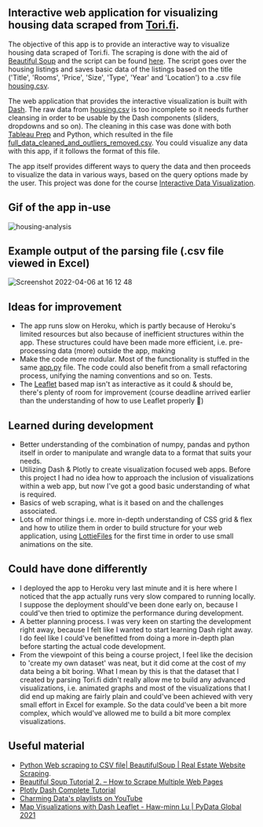 ## Interactive web application for visualizing housing data scraped from [Tori.fi](https://www.tori.fi/koko_suomi/asunnot/myytavat_asunnot?ca=18&cg=1010&c=1012&w=3&o=1).

The objective of this app is to provide an interactive way to visualize housing data scraped of Tori.fi. The scraping is done with the aid of [Beautiful Soup](https://pypi.org/project/beautifulsoup4/) and the script can be found [here](scrape.py). The script goes over the housing listings and saves basic data of the listings based on the title ('Title', 'Rooms', 'Price', 'Size', 'Type', 'Year' and 'Location') to a .csv file [housing.csv](housing.csv). 

The web application that provides the interactive visualization is built with [Dash](https://dash.plotly.com/). The raw data from [housing.csv](housing.csv) is too incomplete so it needs further cleansing in order to be usable by the Dash components (sliders, dropdowns and so on). The cleaning in this case was done with both [Tableau Prep](https://www.tableau.com/learn/get-started/prep) and Python, which resulted in the file [full_data_cleaned_and_outliers_removed.csv](full_data_cleaned_and_outliers_removed.csv). You could visualize any data with this app, if it follows the format of this file. 

The app itself provides different ways to query the data and then proceeds to visualize the data in various ways, based on the query options made by the user. This project was done for the course [Interactive Data Visualization](https://studies.helsinki.fi/courses/cur/hy-opt-cur-2122-f77f1644-2bfe-4693-a6bb-47596553c0c4/Interactive_Data_Visualization_Lectures). 

## Gif of the app in-use
![housing-analysis](https://user-images.githubusercontent.com/85210617/167390969-c4a8d2ab-df81-410d-af7d-ded25622e28c.gif)

## Example output of the parsing file (.csv file viewed in Excel)
![Screenshot 2022-04-06 at 16 12 48](https://user-images.githubusercontent.com/85210617/161983100-c5adeb40-892b-497b-bdd6-fb90cf678d3c.png)

## Ideas for improvement
- The app runs slow on Heroku, which is partly because of Heroku's limited resources but also because of inefficient structures within the app. These structures could have been made more efficient, i.e. pre-processing data (more) outside the app, making 
- Make the code more modular. Most of the functionality is stuffed in the same [app.py](app.py) file. The code could also benefit from a small refactoring process, unifying the naming conventions and so on. Tests.
- The [Leaflet](https://leafletjs.com/) based map isn't as interactive as it could & should be, there's plenty of room for improvement (course deadline arrived earlier than the understanding of how to use Leaflet properly 🙂)

## Learned during development
- Better understanding of the combination of numpy, pandas and python itself in order to manipulate and wrangle data to a format that suits your needs.
- Utilizing Dash & Plotly to create visualization focused web apps. Before this project I had no idea how to approach the inclusion of visualizations within a web app, but now I've got a good basic understanding of what is required.
- Basics of web scraping, what is it based on and the challenges associated.
- Lots of minor things i.e. more in-depth understanding of CSS grid & flex and how to utilize them in order to build structure for your web application, using [LottieFiles](https://lottiefiles.com/) for the first time in order to use small animations on the site. 

## Could have done differently
- I deployed the app to Heroku very last minute and it is here where I noticed that the app actually runs very slow compared to running locally. I suppose the deployment should've been done early on, because I could've then tried to optimize the performance during development.
-  A better planning process. I was very keen on starting the development right away, because I felt like I wanted to start learning Dash right away. I do feel like I could've benefitted from doing a more in-depth plan before starting the actual code development.
-  From the viewpoint of this being a course project, I feel like the decision to 'create my own dataset' was neat, but it did come at the cost of my data being a bit boring. What I mean by this is that the dataset that I created by parsing Tori.fi didn't really allow me to build any advanced visualizations, i.e. animated graphs and most of the visualizations that I did end up making are fairly plain and could've been achieved with very small effort in Excel for example. So the data could've been a bit more complex, which would've allowed me to build a bit more complex visualizations. 
## Useful material
- [Python Web scraping to CSV file| BeautifulSoup | Real Estate Website Scraping](https://www.youtube.com/watch?v=RvCBzhhydNk).
- [Beautiful Soup Tutorial 2. – How to Scrape Multiple Web Pages](https://data36.com/scrape-multiple-web-pages-beautiful-soup-tutorial/)
- [Plotly Dash Complete Tutorial](https://www.youtube.com/playlist?list=PLH6mU1kedUy8fCzkTTJlwsf2EnV_UvOV-)
- [Charming Data's playlists on YouTube](https://www.youtube.com/c/CharmingData/playlists)
- [Map Visualizations with Dash Leaflet - Haw-minn Lu | PyData Global 2021](https://www.youtube.com/watch?v=OVggxyO81CQ)
